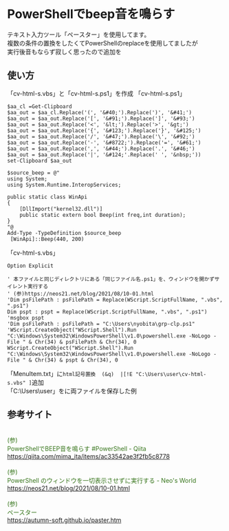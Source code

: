 # PowerShellでbeep音を鳴らす
テキスト入力ツール「ペースター」を使用してます。  
複数の条件の置換をしたくてPowerShellのreplaceを使用してましたが  
実行後音もならず寂しく思ったので追加を
## 使い方
「cv-html-s.vbs」と「cv-html-s.ps1」を作成
「cv-html-s.ps1」
```
$aa_cl =Get-Clipboard 
$aa_out = $aa_cl.Replace('(', '&#40;').Replace(')', '&#41;')
$aa_out = $aa_out.Replace('[', '&#91;').Replace(']', '&#93;')
$aa_out = $aa_out.Replace('<', '&lt;').Replace('>', '&gt;')
$aa_out = $aa_out.Replace('{', '&#123;').Replace('}', '&#125;')
$aa_out = $aa_out.Replace('/', '&#47;').Replace('\', '&#92;')
$aa_out = $aa_out.Replace('-', '&#8722;').Replace('=', '&#61;')
$aa_out = $aa_out.Replace(',', '&#44;').Replace('.', '&#46;')
$aa_out = $aa_out.Replace('|', '&#124;'.Replace(' ', '&nbsp;'))
set-Clipboard $aa_out

$source_beep = @"
using System;
using System.Runtime.InteropServices;

public static class WinApi
{
    [DllImport("kernel32.dll")]
    public static extern bool Beep(int freq,int duration);
}
"@
Add-Type -TypeDefinition $source_beep
 [WinApi]::Beep(440, 200)
```
「cv-html-s.vbs」
```
Option Explicit

' 本ファイルと同じディレクトリにある「同じファイル名.ps1」を、ウィンドウを開かずサイレント実行する
' (参)https://neos21.net/blog/2021/08/10-01.html
'Dim psFilePath : psFilePath = Replace(WScript.ScriptFullName, ".vbs", ".ps1")
Dim pspt : pspt = Replace(WScript.ScriptFullName, ".vbs", ".ps1")
'msgbox pspt
'Dim psFilePath : psFilePath = "C:\Users\nyobita\grp-clp.ps1"
'WScript.CreateObject("WScript.Shell").Run "C:\Windows\System32\WindowsPowerShell\v1.0\powershell.exe -NoLogo -File " & Chr(34) & psFilePath & Chr(34), 0
WScript.CreateObject("WScript.Shell").Run "C:\Windows\System32\WindowsPowerShell\v1.0\powershell.exe -NoLogo -File " & Chr(34) & pspt & Chr(34), 0
```
「MenuItem.txt」に`html記号置換  (&q) 	|[!E "C:\Users\user\cv-html-s.vbs" ]`追加  
「C:\Users\user」をに両ファイルを保存した例  
## 参考サイト
<span style="color: #38761d;"><br>(参)<br>PowerShellでBEEP音を鳴らす #PowerShell - Qiita<br>https://qiita.com/mima_ita/items/ac33542ae3f2fb5c8778</span><br>
<span style="color: #38761d;"><br />(参)<br />PowerShell のウィンドウを一切表示させずに実行する - Neo's World<br />https://neos21.net/blog/2021/08/10-01.html</span><br />
<span style="color: #38761d;"><br>(参)<br>ペースター<br>https://autumn-soft.github.io/paster.htm</span><br>
  

